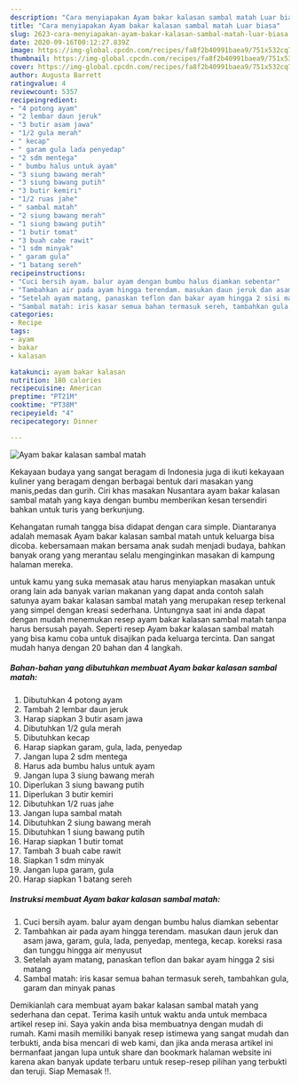 ```yaml
---
description: "Cara menyiapakan Ayam bakar kalasan sambal matah Luar biasa"
title: "Cara menyiapakan Ayam bakar kalasan sambal matah Luar biasa"
slug: 2623-cara-menyiapakan-ayam-bakar-kalasan-sambal-matah-luar-biasa
date: 2020-09-16T00:12:27.839Z
image: https://img-global.cpcdn.com/recipes/fa8f2b40991baea9/751x532cq70/ayam-bakar-kalasan-sambal-matah-foto-resep-utama.jpg
thumbnail: https://img-global.cpcdn.com/recipes/fa8f2b40991baea9/751x532cq70/ayam-bakar-kalasan-sambal-matah-foto-resep-utama.jpg
cover: https://img-global.cpcdn.com/recipes/fa8f2b40991baea9/751x532cq70/ayam-bakar-kalasan-sambal-matah-foto-resep-utama.jpg
author: Augusta Barrett
ratingvalue: 4
reviewcount: 5357
recipeingredient:
- "4 potong ayam"
- "2 lembar daun jeruk"
- "3 butir asam jawa"
- "1/2 gula merah"
- " kecap"
- " garam gula lada penyedap"
- "2 sdm mentega"
- " bumbu halus untuk ayam"
- "3 siung bawang merah"
- "3 siung bawang putih"
- "3 butir kemiri"
- "1/2 ruas jahe"
- " sambal matah"
- "2 siung bawang merah"
- "1 siung bawang putih"
- "1 butir tomat"
- "3 buah cabe rawit"
- "1 sdm minyak"
- " garam gula"
- "1 batang sereh"
recipeinstructions:
- "Cuci bersih ayam. balur ayam dengan bumbu halus diamkan sebentar"
- "Tambahkan air pada ayam hingga terendam. masukan daun jeruk dan asam jawa, garam, gula, lada, penyedap, mentega, kecap. koreksi rasa dan tunggu hingga air menyusut"
- "Setelah ayam matang, panaskan teflon dan bakar ayam hingga 2 sisi matang"
- "Sambal matah: iris kasar semua bahan termasuk sereh, tambahkan gula, garam dan minyak panas"
categories:
- Recipe
tags:
- ayam
- bakar
- kalasan

katakunci: ayam bakar kalasan 
nutrition: 180 calories
recipecuisine: American
preptime: "PT21M"
cooktime: "PT38M"
recipeyield: "4"
recipecategory: Dinner

---
```



![Ayam bakar kalasan sambal matah](https://img-global.cpcdn.com/recipes/fa8f2b40991baea9/751x532cq70/ayam-bakar-kalasan-sambal-matah-foto-resep-utama.jpg)

Kekayaan budaya yang sangat beragam di Indonesia juga di ikuti kekayaan kuliner yang beragam dengan berbagai bentuk dari masakan yang manis,pedas dan gurih. Ciri khas masakan Nusantara ayam bakar kalasan sambal matah yang kaya dengan bumbu memberikan kesan tersendiri bahkan untuk turis yang berkunjung.


Kehangatan rumah tangga bisa didapat dengan cara simple. Diantaranya adalah memasak Ayam bakar kalasan sambal matah untuk keluarga bisa dicoba. kebersamaan makan bersama anak sudah menjadi budaya, bahkan banyak orang yang merantau selalu menginginkan masakan di kampung halaman mereka.



untuk kamu yang suka memasak atau harus menyiapkan masakan untuk orang lain ada banyak varian makanan yang dapat anda contoh salah satunya ayam bakar kalasan sambal matah yang merupakan resep terkenal yang simpel dengan kreasi sederhana. Untungnya saat ini anda dapat dengan mudah menemukan resep ayam bakar kalasan sambal matah tanpa harus bersusah payah.
Seperti resep Ayam bakar kalasan sambal matah yang bisa kamu coba untuk disajikan pada keluarga tercinta. Dan sangat mudah hanya dengan 20 bahan dan 4 langkah.


<!--inarticleads1-->

##### Bahan-bahan yang dibutuhkan membuat Ayam bakar kalasan sambal matah:

1. Dibutuhkan 4 potong ayam
1. Tambah 2 lembar daun jeruk
1. Harap siapkan 3 butir asam jawa
1. Dibutuhkan 1/2 gula merah
1. Dibutuhkan  kecap
1. Harap siapkan  garam, gula, lada, penyedap
1. Jangan lupa 2 sdm mentega
1. Harus ada  bumbu halus untuk ayam
1. Jangan lupa 3 siung bawang merah
1. Diperlukan 3 siung bawang putih
1. Diperlukan 3 butir kemiri
1. Dibutuhkan 1/2 ruas jahe
1. Jangan lupa  sambal matah
1. Dibutuhkan 2 siung bawang merah
1. Dibutuhkan 1 siung bawang putih
1. Harap siapkan 1 butir tomat
1. Tambah 3 buah cabe rawit
1. Siapkan 1 sdm minyak
1. Jangan lupa  garam, gula
1. Harap siapkan 1 batang sereh




<!--inarticleads2-->

##### Instruksi membuat  Ayam bakar kalasan sambal matah:

1. Cuci bersih ayam. balur ayam dengan bumbu halus diamkan sebentar
1. Tambahkan air pada ayam hingga terendam. masukan daun jeruk dan asam jawa, garam, gula, lada, penyedap, mentega, kecap. koreksi rasa dan tunggu hingga air menyusut
1. Setelah ayam matang, panaskan teflon dan bakar ayam hingga 2 sisi matang
1. Sambal matah: iris kasar semua bahan termasuk sereh, tambahkan gula, garam dan minyak panas




Demikianlah cara membuat ayam bakar kalasan sambal matah yang sederhana dan cepat. Terima kasih untuk waktu anda untuk membaca artikel resep ini. Saya yakin anda bisa membuatnya dengan mudah di rumah. Kami masih memiliki banyak resep istimewa yang sangat mudah dan terbukti, anda bisa mencari di web kami, dan jika anda merasa artikel ini bermanfaat jangan lupa untuk share dan bookmark halaman website ini karena akan banyak update terbaru untuk resep-resep pilihan yang terbukti dan teruji. Siap Memasak !!. 
